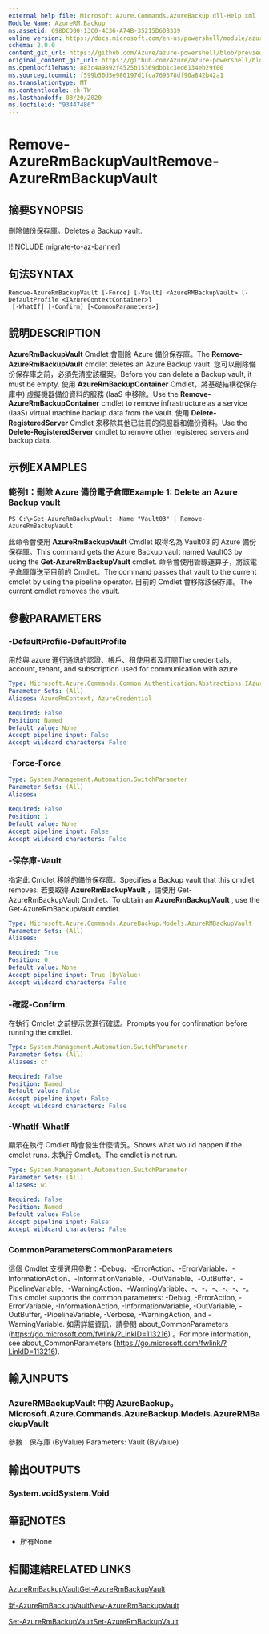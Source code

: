 ```yaml
---
external help file: Microsoft.Azure.Commands.AzureBackup.dll-Help.xml
Module Name: AzureRM.Backup
ms.assetid: 698DCD00-13C0-4C36-A74B-35215D608339
online version: https://docs.microsoft.com/en-us/powershell/module/azurerm.backup/remove-azurermbackupvault
schema: 2.0.0
content_git_url: https://github.com/Azure/azure-powershell/blob/preview/src/ResourceManager/AzureBackup/Commands.AzureBackup/help/Remove-AzureRmBackupVault.md
original_content_git_url: https://github.com/Azure/azure-powershell/blob/preview/src/ResourceManager/AzureBackup/Commands.AzureBackup/help/Remove-AzureRmBackupVault.md
ms.openlocfilehash: 883c4a9892f4525b15369dbb1c3ed6134eb29f00
ms.sourcegitcommit: f599b50d5e980197d1fca769378df90a842b42a1
ms.translationtype: MT
ms.contentlocale: zh-TW
ms.lasthandoff: 08/20/2020
ms.locfileid: "93447486"
---
```

# <span data-ttu-id="85089-101">Remove-AzureRmBackupVault</span><span class="sxs-lookup"><span data-stu-id="85089-101">Remove-AzureRmBackupVault</span></span>

## <span data-ttu-id="85089-102">摘要</span><span class="sxs-lookup"><span data-stu-id="85089-102">SYNOPSIS</span></span>
<span data-ttu-id="85089-103">刪除備份保存庫。</span><span class="sxs-lookup"><span data-stu-id="85089-103">Deletes a Backup vault.</span></span>

[!INCLUDE [migrate-to-az-banner](../../includes/migrate-to-az-banner.md)]

## <span data-ttu-id="85089-104">句法</span><span class="sxs-lookup"><span data-stu-id="85089-104">SYNTAX</span></span>

```
Remove-AzureRmBackupVault [-Force] [-Vault] <AzureRMBackupVault> [-DefaultProfile <IAzureContextContainer>]
 [-WhatIf] [-Confirm] [<CommonParameters>]
```

## <span data-ttu-id="85089-105">說明</span><span class="sxs-lookup"><span data-stu-id="85089-105">DESCRIPTION</span></span>
<span data-ttu-id="85089-106">**AzureRmBackupVault** Cmdlet 會刪除 Azure 備份保存庫。</span><span class="sxs-lookup"><span data-stu-id="85089-106">The **Remove-AzureRmBackupVault** cmdlet deletes an Azure Backup vault.</span></span>
<span data-ttu-id="85089-107">您可以刪除備份保存庫之前，必須先清空該檔案。</span><span class="sxs-lookup"><span data-stu-id="85089-107">Before you can delete a Backup vault, it must be empty.</span></span>
<span data-ttu-id="85089-108">使用 **AzureRmBackupContainer** Cmdlet，將基礎結構從保存庫中) 虛擬機器備份資料的服務 (IaaS 中移除。</span><span class="sxs-lookup"><span data-stu-id="85089-108">Use the **Remove-AzureRmBackupContainer** cmdlet to remove infrastructure as a service (IaaS) virtual machine backup data from the vault.</span></span>
<span data-ttu-id="85089-109">使用 **Delete-RegisteredServer** Cmdlet 來移除其他已註冊的伺服器和備份資料。</span><span class="sxs-lookup"><span data-stu-id="85089-109">Use the **Delete-RegisteredServer** cmdlet to remove other registered servers and backup data.</span></span>

## <span data-ttu-id="85089-110">示例</span><span class="sxs-lookup"><span data-stu-id="85089-110">EXAMPLES</span></span>

### <span data-ttu-id="85089-111">範例1：刪除 Azure 備份電子倉庫</span><span class="sxs-lookup"><span data-stu-id="85089-111">Example 1: Delete an Azure Backup vault</span></span>
```
PS C:\>Get-AzureRmBackupVault -Name "Vault03" | Remove-AzureRmBackupVault
```

<span data-ttu-id="85089-112">此命令會使用 **AzureRmBackupVault** Cmdlet 取得名為 Vault03 的 Azure 備份保存庫。</span><span class="sxs-lookup"><span data-stu-id="85089-112">This command gets the Azure Backup vault named Vault03 by using the **Get-AzureRmBackupVault** cmdlet.</span></span>
<span data-ttu-id="85089-113">命令會使用管線運算子，將該電子倉庫傳送至目前的 Cmdlet。</span><span class="sxs-lookup"><span data-stu-id="85089-113">The command passes that vault to the current cmdlet by using the pipeline operator.</span></span>
<span data-ttu-id="85089-114">目前的 Cmdlet 會移除該保存庫。</span><span class="sxs-lookup"><span data-stu-id="85089-114">The current cmdlet removes the vault.</span></span>

## <span data-ttu-id="85089-115">參數</span><span class="sxs-lookup"><span data-stu-id="85089-115">PARAMETERS</span></span>

### <span data-ttu-id="85089-116">-DefaultProfile</span><span class="sxs-lookup"><span data-stu-id="85089-116">-DefaultProfile</span></span>
<span data-ttu-id="85089-117">用於與 azure 進行通訊的認證、帳戶、租使用者及訂閱</span><span class="sxs-lookup"><span data-stu-id="85089-117">The credentials, account, tenant, and subscription used for communication with azure</span></span>

```yaml
Type: Microsoft.Azure.Commands.Common.Authentication.Abstractions.IAzureContextContainer
Parameter Sets: (All)
Aliases: AzureRmContext, AzureCredential

Required: False
Position: Named
Default value: None
Accept pipeline input: False
Accept wildcard characters: False
```

### <span data-ttu-id="85089-118">-Force</span><span class="sxs-lookup"><span data-stu-id="85089-118">-Force</span></span>
```yaml
Type: System.Management.Automation.SwitchParameter
Parameter Sets: (All)
Aliases:

Required: False
Position: 1
Default value: None
Accept pipeline input: False
Accept wildcard characters: False
```

### <span data-ttu-id="85089-119">-保存庫</span><span class="sxs-lookup"><span data-stu-id="85089-119">-Vault</span></span>
<span data-ttu-id="85089-120">指定此 Cmdlet 移除的備份保存庫。</span><span class="sxs-lookup"><span data-stu-id="85089-120">Specifies a Backup vault that this cmdlet removes.</span></span>
<span data-ttu-id="85089-121">若要取得 **AzureRmBackupVault** ，請使用 Get-AzureRmBackupVault Cmdlet。</span><span class="sxs-lookup"><span data-stu-id="85089-121">To obtain an **AzureRmBackupVault** , use the Get-AzureRmBackupVault cmdlet.</span></span>

```yaml
Type: Microsoft.Azure.Commands.AzureBackup.Models.AzureRMBackupVault
Parameter Sets: (All)
Aliases:

Required: True
Position: 0
Default value: None
Accept pipeline input: True (ByValue)
Accept wildcard characters: False
```

### <span data-ttu-id="85089-122">-確認</span><span class="sxs-lookup"><span data-stu-id="85089-122">-Confirm</span></span>
<span data-ttu-id="85089-123">在執行 Cmdlet 之前提示您進行確認。</span><span class="sxs-lookup"><span data-stu-id="85089-123">Prompts you for confirmation before running the cmdlet.</span></span>

```yaml
Type: System.Management.Automation.SwitchParameter
Parameter Sets: (All)
Aliases: cf

Required: False
Position: Named
Default value: False
Accept pipeline input: False
Accept wildcard characters: False
```

### <span data-ttu-id="85089-124">-WhatIf</span><span class="sxs-lookup"><span data-stu-id="85089-124">-WhatIf</span></span>
<span data-ttu-id="85089-125">顯示在執行 Cmdlet 時會發生什麼情況。</span><span class="sxs-lookup"><span data-stu-id="85089-125">Shows what would happen if the cmdlet runs.</span></span>
<span data-ttu-id="85089-126">未執行 Cmdlet。</span><span class="sxs-lookup"><span data-stu-id="85089-126">The cmdlet is not run.</span></span>

```yaml
Type: System.Management.Automation.SwitchParameter
Parameter Sets: (All)
Aliases: wi

Required: False
Position: Named
Default value: False
Accept pipeline input: False
Accept wildcard characters: False
```

### <span data-ttu-id="85089-127">CommonParameters</span><span class="sxs-lookup"><span data-stu-id="85089-127">CommonParameters</span></span>
<span data-ttu-id="85089-128">這個 Cmdlet 支援通用參數：-Debug、-ErrorAction、-ErrorVariable、-InformationAction、-InformationVariable、-OutVariable、-OutBuffer、-PipelineVariable、-WarningAction、-WarningVariable、-、-、-、-、-、-。</span><span class="sxs-lookup"><span data-stu-id="85089-128">This cmdlet supports the common parameters: -Debug, -ErrorAction, -ErrorVariable, -InformationAction, -InformationVariable, -OutVariable, -OutBuffer, -PipelineVariable, -Verbose, -WarningAction, and -WarningVariable.</span></span> <span data-ttu-id="85089-129">如需詳細資訊，請參閱 about_CommonParameters (https://go.microsoft.com/fwlink/?LinkID=113216) 。</span><span class="sxs-lookup"><span data-stu-id="85089-129">For more information, see about_CommonParameters (https://go.microsoft.com/fwlink/?LinkID=113216).</span></span>

## <span data-ttu-id="85089-130">輸入</span><span class="sxs-lookup"><span data-stu-id="85089-130">INPUTS</span></span>

### <span data-ttu-id="85089-131">AzureRMBackupVault 中的 AzureBackup。</span><span class="sxs-lookup"><span data-stu-id="85089-131">Microsoft.Azure.Commands.AzureBackup.Models.AzureRMBackupVault</span></span>
<span data-ttu-id="85089-132">參數：保存庫 (ByValue) </span><span class="sxs-lookup"><span data-stu-id="85089-132">Parameters: Vault (ByValue)</span></span>

## <span data-ttu-id="85089-133">輸出</span><span class="sxs-lookup"><span data-stu-id="85089-133">OUTPUTS</span></span>

### <span data-ttu-id="85089-134">System.void</span><span class="sxs-lookup"><span data-stu-id="85089-134">System.Void</span></span>

## <span data-ttu-id="85089-135">筆記</span><span class="sxs-lookup"><span data-stu-id="85089-135">NOTES</span></span>
* <span data-ttu-id="85089-136">所有</span><span class="sxs-lookup"><span data-stu-id="85089-136">None</span></span>

## <span data-ttu-id="85089-137">相關連結</span><span class="sxs-lookup"><span data-stu-id="85089-137">RELATED LINKS</span></span>

[<span data-ttu-id="85089-138">AzureRmBackupVault</span><span class="sxs-lookup"><span data-stu-id="85089-138">Get-AzureRmBackupVault</span></span>](./Get-AzureRmBackupVault.md)

[<span data-ttu-id="85089-139">新-AzureRmBackupVault</span><span class="sxs-lookup"><span data-stu-id="85089-139">New-AzureRmBackupVault</span></span>](./New-AzureRmBackupVault.md)

[<span data-ttu-id="85089-140">Set-AzureRmBackupVault</span><span class="sxs-lookup"><span data-stu-id="85089-140">Set-AzureRmBackupVault</span></span>](./Set-AzureRmBackupVault.md)


